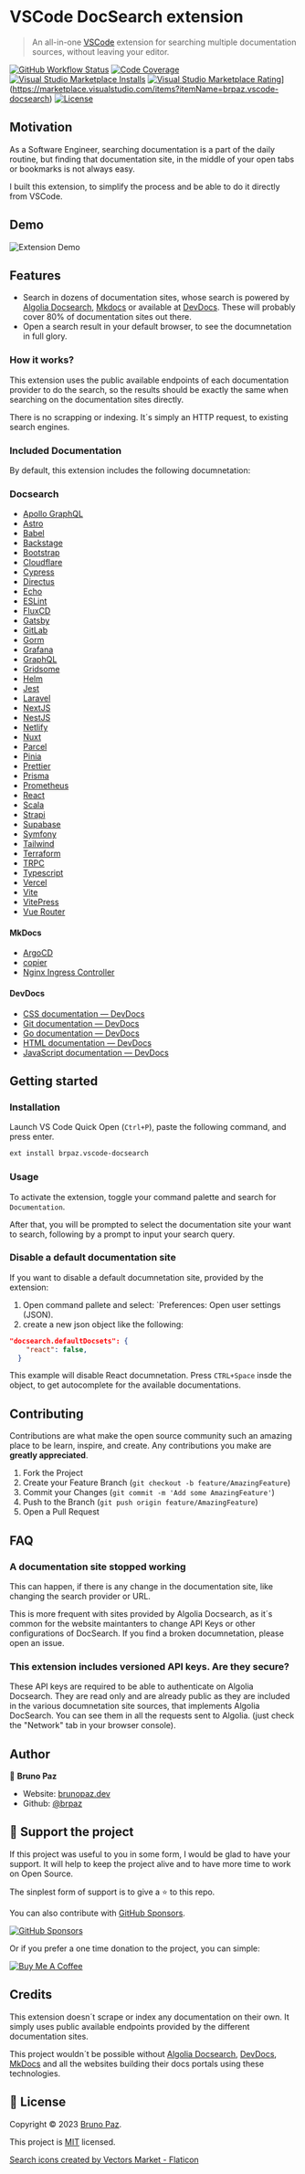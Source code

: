# VSCode DocSearch extension

> An all-in-one [VSCode](http://code.visualstudio.com) extension for searching multiple documentation sources, without leaving your editor.

[![GitHub Workflow Status](https://img.shields.io/github/actions/workflow/status/brpaz/vscode-docsearch/ci.yml?style=for-the-badge)](https://github.com/brpaz/vscode-docsearch/actions/workflows/ci.yml)
[![Code Coverage](https://img.shields.io/codecov/c/github/brpaz/vscode-docsearch?style=for-the-badge)](https://app.codecov.io/gh/brpaz/vscode-docsearch)
[![Visual Studio Marketplace Installs](https://img.shields.io/visual-studio-marketplace/i/brpaz.vscode-docsearch?style=for-the-badge)](https://marketplace.visualstudio.com/items?itemName=brpaz.docsearch)
[![Visual Studio Marketplace Rating](https://img.shields.io/visual-studio-marketplace/r/b?style=for-the-badge)](https://img.shields.io/visual-studio-marketplace/i/brpaz.docsearch?style=for-the-badge)](https://marketplace.visualstudio.com/items?itemName=brpaz.vscode-docsearch)
[![License](https://img.shields.io/badge/License-MIT-yellow.svg?style=for-the-badge)](LICENSE)

## Motivation

As a Software Engineer, searching documentation is a part of the daily routine, but finding that documentation site, in the middle of your open tabs or bookmarks is not always easy.

I built this extension, to simplify the process and be able to do it directly from VSCode.

## Demo

![Extension Demo](demo.gif)

## Features

- Search in dozens of documentation sites, whose search is powered by [Algolia Docsearch](https://docsearch.algolia.com/), [Mkdocs](https://www.mkdocs.org/) or available at [DevDocs](https://devdocs.io/). These will probably cover 80% of documentation sites out there.
- Open a search result in your default browser, to see the documnetation in full glory.

### How it works?

This extension uses the public available endpoints of each documentation provider to do the search, so the results should be exactly the same when searching on the documentation sites directly.

There is no scrapping or indexing. It´s simply an HTTP request, to existing search engines.

### Included Documentation

By default, this extension includes the following documnetation:


### Docsearch

* [Apollo GraphQL](https://www.apollographql.com/docs/)
* [Astro](https://astrocloud.io/docs)
* [Babel](https://babeljs.io/docs/en/)
* [Backstage](https://backstage.io/docs)
* [Bootstrap](https://getbootstrap.com/docs/)
* [Cloudflare](https://developers.cloudflare.com/docs)
* [Cypress](https://docs.cypress.io/)
* [Directus](https://docs.directus.io/)
* [Echo](https://echo.labstack.com/guide)
* [ESLint](https://eslint.org/docs/user-guide/)
* [FluxCD](https://fluxcd.io/docs/)
* [Gatsby](https://www.gatsbyjs.org/docs/)
* [GitLab](https://docs.gitlab.com/)
* [Gorm](https://gorm.io/docs/)
* [Grafana](https://grafana.com/docs/)
* [GraphQL](https://graphql.org/learn/)
* [Gridsome](https://gridsome.org/docs/)
* [Helm](https://helm.sh/docs/)
* [Jest](https://jestjs.io/docs/en/)
* [Laravel](https://laravel.com/docs)
* [NextJS](https://nextjs.org/docs/)
* [NestJS](https://docs.nestjs.com/)
* [Netlify](https://docs.netlify.com/)
* [Nuxt](https://nuxtjs.org/guide)
* [Parcel](https://parceljs.org/docs.html)
* [Pinia](https://pinia.vuejs.org/)
* [Prettier](https://prettier.io/docs/en/index.html)
* [Prisma](https://docs.prisma.io/)
* [Prometheus](https://prometheus.io/docs/)
* [React](https://reactjs.org/docs/getting-started.html)
* [Scala](https://docs.scala-lang.org/)
* [Strapi](https://strapi.io/documentation)
* [Supabase](https://docs.supabase.io/)
* [Symfony](https://symfony.com/doc/current/index.html)
* [Tailwind](https://tailwindcss.com/docs)
* [Terraform](https://developer.hashicorp.com/terraform/docs)
* [TRPC](https://trpc.io/docs)
* [Typescript](https://www.typescriptlang.org/docs/)
* [Vercel](https://vercel.com/docs)
* [Vite](https://github.com/vitejs/vite/blob/master/README.md)
* [VitePress](https://vitepress.org/docs/)
* [Vue Router](https://router.vuejs.org/)

#### MkDocs

* [ArgoCD](https://argoproj.github.io/argo-cd/)
* [copier](https://copier.readthedocs.io/en/stable/)
* [Nginx Ingress Controller](https://kubernetes.github.io/ingress-nginx/user-guide/)
#### DevDocs

- [CSS documentation — DevDocs](https://devdocs.io/css/)
- [Git documentation — DevDocs](https://devdocs.io/git/)
- [Go documentation — DevDocs](https://devdocs.io/go)
- [HTML documentation — DevDocs](https://devdocs.io/html/)
- [JavaScript documentation — DevDocs](https://devdocs.io/javascript/)


## Getting started


### Installation

Launch VS Code Quick Open (`Ctrl+P`), paste the following command, and press enter.

```sh
ext install brpaz.vscode-docsearch
```

### Usage

To activate the extension, toggle your command palette and search for `Documentation`.

After that, you will be prompted to select the documentation site your want to search, following by a prompt to input your search query.

### Disable a default documentation site

If you want to disable a default documnetation site, provided by the extension:

1. Open command pallete and select: `Preferences: Open user settings (JSON).
2. create a new json object like the following:

```json
"docsearch.defaultDocsets": {
    "react": false,
  }
```

This example will disable React documnetation. Press `CTRL+Space` insde the object, to get autocomplete for the available documentations.



## Contributing

Contributions are what make the open source community such an amazing place to be learn, inspire, and create. Any contributions you make are **greatly appreciated**.

1. Fork the Project
2. Create your Feature Branch (`git checkout -b feature/AmazingFeature`)
3. Commit your Changes (`git commit -m 'Add some AmazingFeature'`)
4. Push to the Branch (`git push origin feature/AmazingFeature`)
5. Open a Pull Request

## FAQ

### A documentation site stopped working

This can happen, if there is any change in the documentation site, like changing the search provider or URL.

This is more frequent with sites provided by Algolia Docsearch, as it´s common for the website maintanters to change API Keys or other configurations of DocSearch. If you find a broken documnetation, please open an issue.

### This extension includes versioned API keys. Are they secure?

These API keys are required to be able to authenticate on Algolia Docsearch. They are read only and are already public as they are included in the various documnetation site sources, that implements Algolia DocSearch. You can see them in all the requests sent to Algolia. (just check the "Network" tab in your browser console).

## Author

👤 **Bruno Paz**

* Website: [brunopaz.dev](https://brunopaz.dev)
* Github: [@brpaz](https://github.com/brpaz)


## 💛 Support the project

If this project was useful to you in some form, I would be glad to have your support.  It will help to keep the project alive and to have more time to work on Open Source.

The sinplest form of support is to give a ⭐️ to this repo.

You can also contribute with [GitHub Sponsors](https://github.com/sponsors/brpaz).

[![GitHub Sponsors](https://img.shields.io/badge/GitHub%20Sponsors-Sponsor%20Me-red?style=for-the-badge)](https://github.com/sponsors/brpaz)


Or if you prefer a one time donation to the project, you can simple:

<a href="https://www.buymeacoffee.com/Z1Bu6asGV" target="_blank"><img src="https://www.buymeacoffee.com/assets/img/custom_images/orange_img.png" alt="Buy Me A Coffee" style="height: auto !important;width: auto !important;" ></a>


## Credits

This extension doesn´t scrape or index any documentation on their own. It simply uses public available endpoints provided by the different documentation sites.

This project wouldn´t be possible without [Algolia Docsearch](https://docsearch.algolia.com/), [DevDocs](https://devdocs.io), [MkDocs](https://www.mkdocs.org/) and all the websites building their docs portals using these technologies.

## 📝 License

Copyright © 2023 [Bruno Paz](https://github.com/brpaz).

This project is [MIT](https://opensource.org/licenses/MIT) licensed.

<a href="https://www.flaticon.com/free-icons/search" title="search icons">Search icons created by Vectors Market - Flaticon</a>

